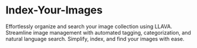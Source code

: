 # Index-Your-Images
Effortlessly organize and search your image collection using LLAVA. Streamline image management with automated tagging, categorization, and natural language search. Simplify, index, and find your images with ease.
